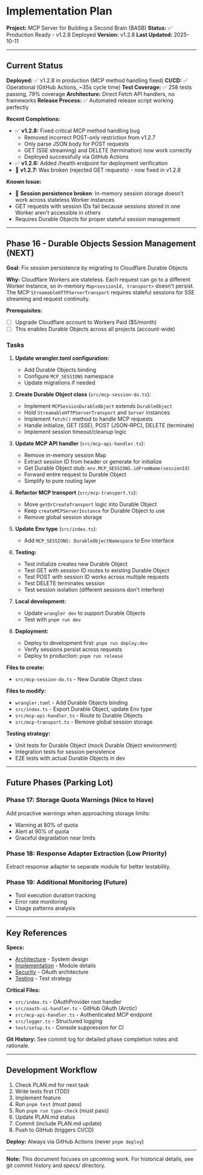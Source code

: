 # Implementation Plan

**Project:** MCP Server for Building a Second Brain (BASB)
**Status:** ✅ Production Ready - v1.2.8 Deployed
**Version:** v1.2.8
**Last Updated:** 2025-10-11

---

## Current Status

**Deployed:** ✅ v1.2.8 in production (MCP method handling fixed)
**CI/CD:** ✅ Operational (GitHub Actions, ~35s cycle time)
**Test Coverage:** ✅ 258 tests passing, 79% coverage
**Architecture:** Direct Fetch API handlers, no frameworks
**Release Process:** ✅ Automated release script working perfectly

**Recent Completions:**
- ✅ **v1.2.8:** Fixed critical MCP method handling bug
  - Removed incorrect POST-only restriction from v1.2.7
  - Only parse JSON body for POST requests
  - GET (SSE streaming) and DELETE (termination) now work correctly
  - Deployed successfully via GitHub Actions
- ✅ **v1.2.6:** Added /health endpoint for deployment verification
- 🔴 **v1.2.7:** Was broken (rejected GET requests) - now fixed in v1.2.8

**Known Issue:**
- 🔴 **Session persistence broken**: In-memory session storage doesn't work across stateless Worker instances
- GET requests with session IDs fail because sessions stored in one Worker aren't accessible in others
- Requires Durable Objects for proper stateful session management

---

## Phase 16 - Durable Objects Session Management (NEXT)

**Goal:** Fix session persistence by migrating to Cloudflare Durable Objects

**Why:** Cloudflare Workers are stateless. Each request can go to a different Worker instance, so in-memory `Map<sessionId, transport>` doesn't persist. The MCP `StreamableHTTPServerTransport` requires stateful sessions for SSE streaming and request continuity.

**Prerequisites:**
- [ ] Upgrade Cloudflare account to Workers Paid ($5/month)
- [ ] This enables Durable Objects across all projects (account-wide)

### Tasks

1. **Update wrangler.toml configuration:**
   - Add Durable Objects binding
   - Configure `MCP_SESSIONS` namespace
   - Update migrations if needed

2. **Create Durable Object class** (`src/mcp-session-do.ts`):
   - Implement `MCPSessionDurableObject` extends `DurableObject`
   - Hold `StreamableHTTPServerTransport` and `Server` instances
   - Implement `fetch()` method to handle MCP requests
   - Handle initialize, GET (SSE), POST (JSON-RPC), DELETE (terminate)
   - Implement session timeout/cleanup logic

3. **Update MCP API handler** (`src/mcp-api-handler.ts`):
   - Remove in-memory session Map
   - Extract session ID from header or generate for initialize
   - Get Durable Object stub: `env.MCP_SESSIONS.idFromName(sessionId)`
   - Forward entire request to Durable Object
   - Simplify to pure routing layer

4. **Refactor MCP transport** (`src/mcp-transport.ts`):
   - Move `getOrCreateTransport` logic into Durable Object
   - Keep `createMCPServerInstance` for Durable Object to use
   - Remove global session storage

5. **Update Env type** (`src/index.ts`):
   - Add `MCP_SESSIONS: DurableObjectNamespace` to Env interface

6. **Testing:**
   - Test initialize creates new Durable Object
   - Test GET with session ID routes to existing Durable Object
   - Test POST with session ID works across multiple requests
   - Test DELETE terminates session
   - Test session isolation (different sessions don't interfere)

7. **Local development:**
   - Update `wrangler dev` to support Durable Objects
   - Test with `pnpm run dev`

8. **Deployment:**
   - Deploy to development first: `pnpm run deploy:dev`
   - Verify sessions persist across requests
   - Deploy to production: `pnpm run release`

**Files to create:**
- `src/mcp-session-do.ts` - New Durable Object class

**Files to modify:**
- `wrangler.toml` - Add Durable Objects binding
- `src/index.ts` - Export Durable Object, update Env type
- `src/mcp-api-handler.ts` - Route to Durable Objects
- `src/mcp-transport.ts` - Remove global session storage

**Testing strategy:**
- Unit tests for Durable Object (mock Durable Object environment)
- Integration tests for session persistence
- E2E tests with actual Durable Objects in dev

---

## Future Phases (Parking Lot)

### Phase 17: Storage Quota Warnings (Nice to Have)
Add proactive warnings when approaching storage limits:
- Warning at 80% of quota
- Alert at 90% of quota
- Graceful degradation near limits

### Phase 18: Response Adapter Extraction (Low Priority)
Extract response adapter to separate module for better testability.

### Phase 19: Additional Monitoring (Future)
- Tool execution duration tracking
- Error rate monitoring
- Usage patterns analysis

---

## Key References

**Specs:**
- [Architecture](specs/architecture.md) - System design
- [Implementation](specs/implementation.md) - Module details
- [Security](specs/security.md) - OAuth architecture
- [Testing](specs/testing.md) - Test strategy

**Critical Files:**
- `src/index.ts` - OAuthProvider root handler
- `src/oauth-ui-handler.ts` - GitHub OAuth (Arctic)
- `src/mcp-api-handler.ts` - Authenticated MCP endpoint
- `src/logger.ts` - Structured logging
- `test/setup.ts` - Console suppression for CI

**Git History:**
See commit log for detailed phase completion notes and rationale.

---

## Development Workflow

1. Check PLAN.md for next task
2. Write tests first (TDD)
3. Implement feature
4. Run `pnpm test` (must pass)
5. Run `pnpm run type-check` (must pass)
6. Update PLAN.md status
7. Commit (include PLAN.md update)
8. Push to GitHub (triggers CI/CD)

**Deploy:** Always via GitHub Actions (never `pnpm deploy`)

---

**Note:** This document focuses on upcoming work. For historical details, see git commit history and specs/ directory.
